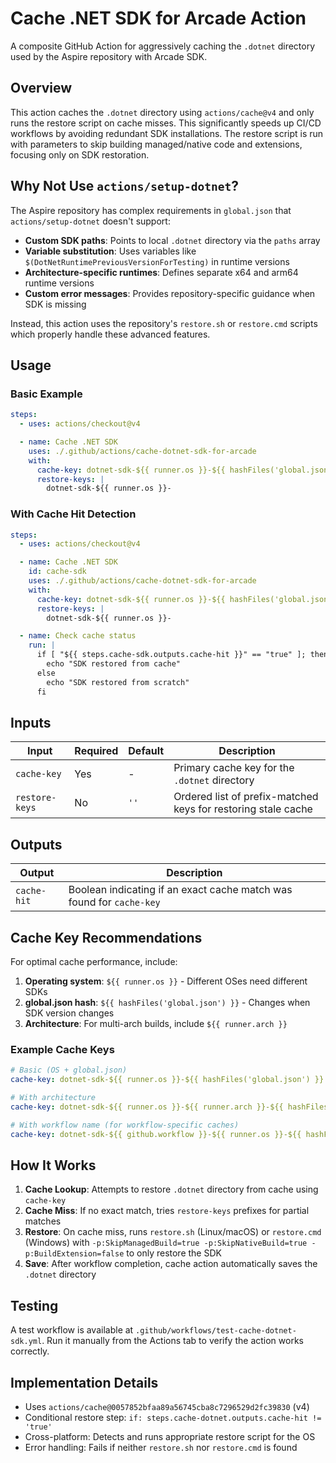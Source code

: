 # Cache .NET SDK for Arcade Action

A composite GitHub Action for aggressively caching the `.dotnet` directory used by the Aspire repository with Arcade SDK.

## Overview

This action caches the `.dotnet` directory using `actions/cache@v4` and only runs the restore script on cache misses. This significantly speeds up CI/CD workflows by avoiding redundant SDK installations. The restore script is run with parameters to skip building managed/native code and extensions, focusing only on SDK restoration.

## Why Not Use `actions/setup-dotnet`?

The Aspire repository has complex requirements in `global.json` that `actions/setup-dotnet` doesn't support:

- **Custom SDK paths**: Points to local `.dotnet` directory via the `paths` array
- **Variable substitution**: Uses variables like `$(DotNetRuntimePreviousVersionForTesting)` in runtime versions
- **Architecture-specific runtimes**: Defines separate x64 and arm64 runtime versions
- **Custom error messages**: Provides repository-specific guidance when SDK is missing

Instead, this action uses the repository's `restore.sh` or `restore.cmd` scripts which properly handle these advanced features.

## Usage

### Basic Example

```yaml
steps:
  - uses: actions/checkout@v4

  - name: Cache .NET SDK
    uses: ./.github/actions/cache-dotnet-sdk-for-arcade
    with:
      cache-key: dotnet-sdk-${{ runner.os }}-${{ hashFiles('global.json') }}
      restore-keys: |
        dotnet-sdk-${{ runner.os }}-
```

### With Cache Hit Detection

```yaml
steps:
  - uses: actions/checkout@v4

  - name: Cache .NET SDK
    id: cache-sdk
    uses: ./.github/actions/cache-dotnet-sdk-for-arcade
    with:
      cache-key: dotnet-sdk-${{ runner.os }}-${{ hashFiles('global.json') }}
      restore-keys: |
        dotnet-sdk-${{ runner.os }}-

  - name: Check cache status
    run: |
      if [ "${{ steps.cache-sdk.outputs.cache-hit }}" == "true" ]; then
        echo "SDK restored from cache"
      else
        echo "SDK restored from scratch"
      fi
```

## Inputs

| Input | Required | Default | Description |
|-------|----------|---------|-------------|
| `cache-key` | Yes | - | Primary cache key for the `.dotnet` directory |
| `restore-keys` | No | `''` | Ordered list of prefix-matched keys for restoring stale cache |

## Outputs

| Output | Description |
|--------|-------------|
| `cache-hit` | Boolean indicating if an exact cache match was found for `cache-key` |

## Cache Key Recommendations

For optimal cache performance, include:

1. **Operating system**: `${{ runner.os }}` - Different OSes need different SDKs
2. **global.json hash**: `${{ hashFiles('global.json') }}` - Changes when SDK version changes
3. **Architecture**: For multi-arch builds, include `${{ runner.arch }}`

### Example Cache Keys

```yaml
# Basic (OS + global.json)
cache-key: dotnet-sdk-${{ runner.os }}-${{ hashFiles('global.json') }}

# With architecture
cache-key: dotnet-sdk-${{ runner.os }}-${{ runner.arch }}-${{ hashFiles('global.json') }}

# With workflow name (for workflow-specific caches)
cache-key: dotnet-sdk-${{ github.workflow }}-${{ runner.os }}-${{ hashFiles('global.json') }}
```

## How It Works

1. **Cache Lookup**: Attempts to restore `.dotnet` directory from cache using `cache-key`
2. **Cache Miss**: If no exact match, tries `restore-keys` prefixes for partial matches
3. **Restore**: On cache miss, runs `restore.sh` (Linux/macOS) or `restore.cmd` (Windows) with `-p:SkipManagedBuild=true -p:SkipNativeBuild=true -p:BuildExtension=false` to only restore the SDK
4. **Save**: After workflow completion, cache action automatically saves the `.dotnet` directory

## Testing

A test workflow is available at `.github/workflows/test-cache-dotnet-sdk.yml`. Run it manually from the Actions tab to verify the action works correctly.

## Implementation Details

- Uses `actions/cache@0057852bfaa89a56745cba8c7296529d2fc39830` (v4)
- Conditional restore step: `if: steps.cache-dotnet.outputs.cache-hit != 'true'`
- Cross-platform: Detects and runs appropriate restore script for the OS
- Error handling: Fails if neither `restore.sh` nor `restore.cmd` is found
